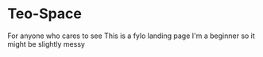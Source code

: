 # Teo-Space
For anyone who cares to see
This is a fylo landing page
I'm a beginner so it might be slightly messy
